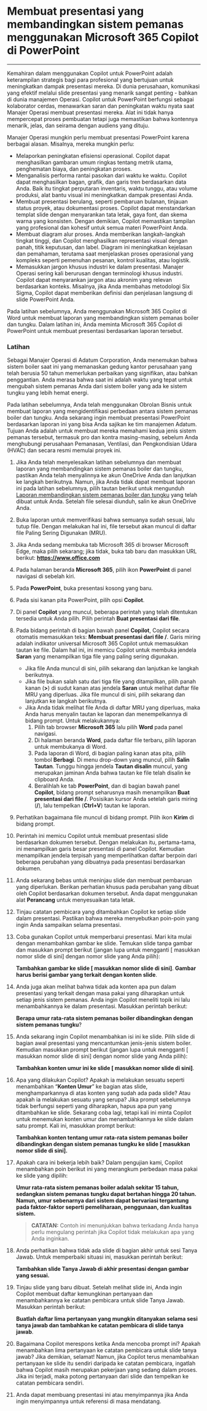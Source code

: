 # Membuat presentasi yang membandingkan sistem pemanas menggunakan Microsoft 365 Copilot di PowerPoint
---
Kemahiran dalam menggunakan Copilot untuk PowerPoint adalah keterampilan strategis bagi para profesional yang bertujuan untuk meningkatkan dampak presentasi mereka. Di dunia perusahaan, komunikasi yang efektif melalui slide presentasi yang menarik sangat penting - bahkan di dunia manajemen Operasi. Copilot untuk PowerPoint berfungsi sebagai kolaborator cerdas, menawarkan saran dan peningkatan waktu nyata saat Manajer Operasi membuat presentasi mereka. Alat ini tidak hanya mempercepat proses pembuatan tetapi juga memastikan bahwa kontennya menarik, jelas, dan seirama dengan audiens yang dituju.

Manajer Operasi mungkin perlu membuat presentasi PowerPoint karena berbagai alasan. Misalnya, mereka mungkin perlu:

 -  Melaporkan peningkatan efisiensi operasional. Copilot dapat menghasilkan gambaran umum ringkas tentang metrik utama, penghematan biaya, dan peningkatan proses.
 -  Menganalisis performa rantai pasokan dari waktu ke waktu. Copilot dapat menghasilkan bagan, grafik, dan garis tren berdasarkan data Anda. Baik itu tingkat perputaran inventaris, waktu tunggu, atau volume produksi, alat bantu visual ini meningkatkan dampak presentasi Anda.
 -  Membuat presentasi berulang, seperti pembaruan bulanan, tinjauan status proyek, atau dokumentasi proses. Copilot dapat menstandarkan templat slide dengan menyarankan tata letak, gaya font, dan skema warna yang konsisten. Dengan demikian, Copilot memastikan tampilan yang profesional dan kohesif untuk semua materi PowerPoint Anda.
 -  Membuat diagram alur proses. Anda memberikan langkah-langkah tingkat tinggi, dan Copilot menghasilkan representasi visual dengan panah, titik keputusan, dan label. Diagram ini meningkatkan kejelasan dan pemahaman, terutama saat menjelaskan proses operasional yang kompleks seperti pemenuhan pesanan, kontrol kualitas, atau logistik.<br>
 -  Memasukkan jargon khusus industri ke dalam presentasi. Manajer Operasi sering kali berurusan dengan terminologi khusus industri. Copilot dapat menyarankan jargon atau akronim yang relevan berdasarkan konteks. Misalnya, jika Anda membahas metodologi Six Sigma, Copilot dapat memberikan definisi dan penjelasan langsung di slide PowerPoint Anda.

Pada latihan sebelumnya, Anda menggunakan Microsoft 365 Copilot di Word untuk membuat laporan yang membandingkan sistem pemanas boiler dan tungku. Dalam latihan ini, Anda meminta Microsoft 365 Copilot di PowerPoint untuk membuat presentasi berdasarkan laporan tersebut.

### Latihan

Sebagai Manajer Operasi di Adatum Corporation, Anda menemukan bahwa sistem boiler saat ini yang memanaskan gedung kantor perusahaan yang telah berusia 50 tahun memerlukan perbaikan yang signifikan, atau bahkan penggantian. Anda merasa bahwa saat ini adalah waktu yang tepat untuk mengubah sistem pemanas Anda dari sistem boiler yang ada ke sistem tungku yang lebih hemat energi.

Pada latihan sebelumnya, Anda telah menggunakan Obrolan Bisnis untuk membuat laporan yang mengidentifikasi perbedaan antara sistem pemanas boiler dan tungku. Anda sekarang ingin membuat presentasi PowerPoint berdasarkan laporan ini yang bisa Anda sajikan ke tim manajemen Adatum. Tujuan Anda adalah untuk membuat mereka memahami kedua jenis sistem pemanas tersebut, termasuk pro dan kontra masing-masing, sebelum Anda menghubungi perusahaan Pemanasan, Ventilasi, dan Pengkondisian Udara (HVAC) dan secara resmi memulai proyek ini.

1.  Jika Anda telah menyelesaikan latihan sebelumnya dan membuat laporan yang membandingkan sistem pemanas boiler dan tungku, pastikan Anda telah menyalinnya ke akun OneDrive Anda dan lanjutkan ke langkah berikutnya. Namun, jika Anda tidak dapat membuat laporan ini pada latihan sebelumnya, pilih tautan berikut untuk mengunduh [Laporan membandingkan sistem pemanas boiler dan tungku](https://go.microsoft.com/fwlink/?linkid=2269121) yang telah dibuat untuk Anda. Setelah file selesai diunduh, salin ke akun OneDrive Anda.
2.  Buka laporan untuk memverifikasi bahwa semuanya sudah sesuai, lalu tutup file. Dengan melakukan hal ini, file tersebut akan muncul di daftar file Paling Sering Digunakan (MRU).
3.  Jika Anda sedang membuka tab Microsoft 365 di browser Microsoft Edge, maka pilih sekarang; jika tidak, buka tab baru dan masukkan URL berikut: **https://www.office.com**
4.  Pada halaman beranda **Microsoft 365**, pilih ikon **PowerPoint** di panel navigasi di sebelah kiri.
5.  Pada **PowerPoint**, buka presentasi kosong yang baru.
6.  Pada sisi kanan pita PowerPoint, pilih opsi **Copilot**.
7.  Di panel **Copilot** yang muncul, beberapa perintah yang telah ditentukan tersedia untuk Anda pilih. Pilih perintah **Buat presentasi dari file**.
8.  Pada bidang perintah di bagian bawah panel **Copilot**, Copilot secara otomatis memasukkan teks: **Membuat presentasi dari file /**. Garis miring adalah indikator universal Microsoft 365 Copilot untuk memasukkan tautan ke file. Dalam hal ini, ini memicu Copilot untuk membuka jendela **Saran** yang menampilkan tiga file yang paling sering digunakan.
     -  Jika file Anda muncul di sini, pilih sekarang dan lanjutkan ke langkah berikutnya.
     -  Jika file bukan salah satu dari tiga file yang ditampilkan, pilih panah kanan (**&gt;**) di sudut kanan atas jendela **Saran** untuk melihat daftar file MRU yang diperluas. Jika file muncul di sini, pilih sekarang dan lanjutkan ke langkah berikutnya.
     -  Jika Anda tidak melihat file Anda di daftar MRU yang diperluas, maka Anda harus menyalin tautan ke laporan dan menempelkannya di bidang prompt. Untuk melakukannya:
        1.  Pilih tab browser **Microsoft 365** lalu pilih **Word** pada panel navigasi.
        2.  Di halaman beranda **Word**, pada daftar file terbaru, pilih laporan untuk membukanya di Word.
        3.  Pada laporan di Word, di bagian paling kanan atas pita, pilih tombol **Berbagi**. Di menu drop-down yang muncul, pilih **Salin Tautan**. Tunggu hingga jendela **Tautan disalin** muncul, yang merupakan jaminan Anda bahwa tautan ke file telah disalin ke clipboard Anda.
        4.  Beralihlah ke tab **PowerPoint**, dan di bagian bawah panel **Copilot**, bidang prompt seharusnya masih menampilkan **Buat presentasi dari file /**. Posisikan kursor Anda setelah garis miring (**/**), lalu tempelkan (**Ctrl+V**) tautan ke laporan.
9.  Perhatikan bagaimana file muncul di bidang prompt. Pilih ikon **Kirim** di bidang prompt.
10. Perintah ini memicu Copilot untuk membuat presentasi slide berdasarkan dokumen tersebut. Dengan melakukan itu, pertama-tama, ini menampilkan garis besar presentasi di panel Copilot. Kemudian menampilkan jendela terpisah yang memperlihatkan daftar berpoin dari beberapa perubahan yang dibuatnya pada presentasi berdasarkan dokumen.
11. Anda sekarang bebas untuk meninjau slide dan membuat pembaruan yang diperlukan. Berikan perhatian khusus pada perubahan yang dibuat oleh Copilot berdasarkan dokumen tersebut. Anda dapat menggunakan alat **Perancang** untuk menyesuaikan tata letak.
12. Tinjau catatan pembicara yang ditambahkan Copilot ke setiap slide dalam presentasi. Pastikan bahwa mereka menyebutkan poin-poin yang ingin Anda sampaikan selama presentasi.
13. Coba gunakan Copilot untuk memperbarui presentasi. Mari kita mulai dengan menambahkan gambar ke slide. Temukan slide tanpa gambar dan masukkan prompt berikut (jangan lupa untuk mengganti \[ masukkan nomor slide di sini\] dengan nomor slide yang Anda pilih):
    
    **Tambahkan gambar ke slide \[ masukkan nomor slide di sini\]**. **Gambar harus berisi gambar yang terkait dengan konten slide**.
14. Anda juga akan melihat bahwa tidak ada konten apa pun dalam presentasi yang terkait dengan masa pakai yang diharapkan untuk setiap jenis sistem pemanas. Anda ingin Copilot meneliti topik ini lalu menambahkannya ke dalam presentasi. Masukkan perintah berikut:
    
    **Berapa umur rata-rata sistem pemanas boiler dibandingkan dengan sistem pemanas tungku**?
15. Anda sekarang ingin Copilot menambahkan isi ini ke slide. Pilih slide di bagian awal presentasi yang mencantumkan jenis-jenis sistem boiler. Kemudian masukkan prompt berikut (jangan lupa untuk mengganti \[ masukkan nomor slide di sini\] dengan nomor slide yang Anda pilih):
    
    **Tambahkan konten umur ini ke slide \[ masukkan nomor slide di sini\]**.
16. Apa yang dilakukan Copilot? Apakah ia melakukan sesuatu seperti menambahkan “**Konten Umur**” ke bagian atas slide, menghamparkannya di atas konten yang sudah ada pada slide? Atau apakah ia melakukan sesuatu yang serupa? Jika prompt sebelumnya tidak berfungsi seperti yang diharapkan, hapus apa pun yang ditambahkan ke slide. Sekarang coba lagi, tetapi kali ini minta Copilot untuk menemukan konten umur dan menambahkannya ke slide dalam satu prompt. Kali ini, masukkan prompt berikut:
    
    **Tambahkan konten tentang umur rata-rata sistem pemanas boiler dibandingkan dengan sistem pemanas tungku ke slide \[ masukkan nomor slide di sini\].**
17. Apakah cara ini bekerja lebih baik? Dalam pengujian kami, Copilot menambahkan poin berikut ini yang merangkum perbedaan masa pakai ke slide yang dipilih:
    
    **Umur rata-rata sistem pemanas boiler adalah sekitar 15 tahun, sedangkan sistem pemanas tungku dapat bertahan hingga 20 tahun. Namun, umur sebenarnya dari sistem dapat bervariasi tergantung pada faktor-faktor seperti pemeliharaan, penggunaan, dan kualitas sistem.**

    > **CATATAN:** Contoh ini menunjukkan bahwa terkadang Anda hanya perlu mengulang perintah jika Copilot tidak melakukan apa yang Anda inginkan.

18. Anda perhatikan bahwa tidak ada slide di bagian akhir untuk sesi Tanya Jawab. Untuk memperbaiki situasi ini, masukkan perintah berikut:
    
    **Tambahkan slide Tanya Jawab di akhir presentasi dengan gambar yang sesuai.**
19. Tinjau slide yang baru dibuat. Setelah melihat slide ini, Anda ingin Copilot membuat daftar kemungkinan pertanyaan dan menambahkannya ke catatan pembicara untuk slide Tanya Jawab. Masukkan perintah berikut:
    
    **Buatlah daftar lima pertanyaan yang mungkin ditanyakan selama sesi tanya jawab dan tambahkan ke catatan pembicara di slide tanya jawab**.
20. Bagaimana Copilot merespons ketika Anda mencoba prompt ini? Apakah menambahkan lima pertanyaan ke catatan pembicara untuk slide tanya jawab? Jika demikian, selamat! Namun, jika Copilot terus menambahkan pertanyaan ke slide itu sendiri daripada ke catatan pembicara, ingatlah bahwa Copilot masih merupakan pekerjaan yang sedang dalam proses. Jika ini terjadi, maka potong pertanyaan dari slide dan tempelkan ke catatan pembicara sendiri.
21. Anda dapat membuang presentasi ini atau menyimpannya jika Anda ingin menyimpannya untuk referensi di masa mendatang.
